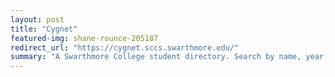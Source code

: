 ```yaml
---
layout: post
title: "Cygnet"
featured-img: shane-rounce-205187
redirect_url: "https://cygnet.sccs.swarthmore.edu/"
summary: "A Swarthmore College student directory. Search by name, year, or dorm."
---
```


